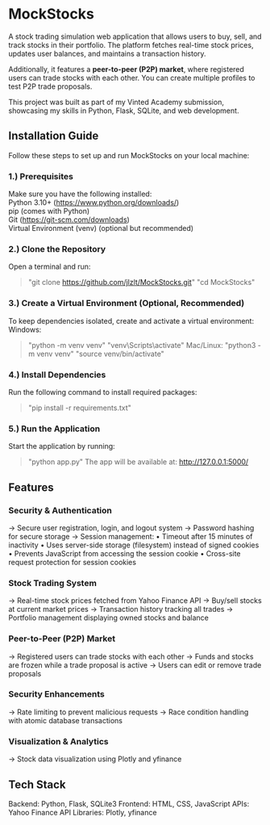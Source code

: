 # MockStocks

A stock trading simulation web application that allows users to buy, sell, and track stocks in their portfolio. The platform fetches real-time stock prices, updates user balances, and maintains a transaction history.

Additionally, it features a **peer-to-peer (P2P) market**, where registered users can trade stocks with each other. You can create multiple profiles to test P2P trade proposals.

This project was built as part of my Vinted Academy submission, showcasing my skills in Python, Flask, SQLite, and web development.


## Installation Guide

Follow these steps to set up and run MockStocks on your local machine:

### 1.) Prerequisites
Make sure you have the following installed:\
Python 3.10+ (https://www.python.org/downloads/)\
pip (comes with Python)\
Git (https://git-scm.com/downloads)\
Virtual Environment (venv) (optional but recommended)

### 2.) Clone the Repository
Open a terminal and run:
> "git clone https://github.com/jlzlt/MockStocks.git"
> "cd MockStocks"

### 3.) Create a Virtual Environment (Optional, Recommended)
To keep dependencies isolated, create and activate a virtual environment:
Windows:
> "python -m venv venv"
> "venv\Scripts\activate"
Mac/Linux:
> "python3 -m venv venv"
> "source venv/bin/activate"

### 4.) Install Dependencies
Run the following command to install required packages:
> "pip install -r requirements.txt"

### 5.) Run the Application
Start the application by running:
> "python app.py"
The app will be available at: http://127.0.0.1:5000/


## Features

### Security & Authentication

-> Secure user registration, login, and logout system
-> Password hashing for secure storage
-> Session management:
  • Timeout after 15 minutes of inactivity
  • Uses server-side storage (filesystem) instead of signed cookies
  • Prevents JavaScript from accessing the session cookie
  • Cross-site request protection for session cookies

### Stock Trading System

-> Real-time stock prices fetched from Yahoo Finance API
-> Buy/sell stocks at current market prices
-> Transaction history tracking all trades
-> Portfolio management displaying owned stocks and balance

### Peer-to-Peer (P2P) Market

-> Registered users can trade stocks with each other
-> Funds and stocks are frozen while a trade proposal is active
-> Users can edit or remove trade proposals

### Security Enhancements

-> Rate limiting to prevent malicious requests
-> Race condition handling with atomic database transactions

### Visualization & Analytics

-> Stock data visualization using Plotly and yfinance


## Tech Stack

Backend: Python, Flask, SQLite3
Frontend: HTML, CSS, JavaScript
APIs: Yahoo Finance API
Libraries: Plotly, yfinance
